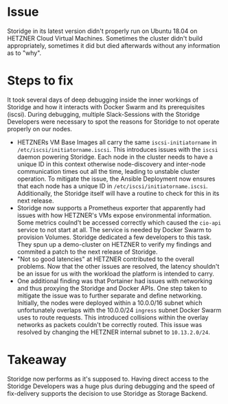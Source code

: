 # Issue
Storidge in its latest version didn't properly run on Ubuntu 18.04 on HETZNER Cloud Virtual Machines. Sometimes the cluster didn't build appropriately, sometimes it did but died afterwards without any information as to "why".

# Steps to fix
It took several days of deep debugging inside the inner workings of Storidge and how it interacts with Docker Swarm and its prerequisites (iscsi). During debugging, multiple Slack-Sessions with the Storidge Developers were necessary to spot the reasons for Storidge to not operate properly on our nodes.

- HETZNERs VM Base Images all carry the same `iscsi-initiatorname` in `/etc/iscsi/initiatorname.iscsi`. This introduces issues with the `iscsi` daemon powering Storidge. Each node in the cluster needs to have a unique ID in this context otherwise node-discovery and inter-node communication times out all the time, leading to unstable cluster operation. To mitigate the issue, the Ansible Deployment now ensures that each node has a unique ID in `/etc/iscsi/initiatorname.iscsi`. Additionally, the Storidge itself will have a routine to check for this in its next release.
- Storidge now supports a Prometheus exporter that apparently had issues with how HETZNER's VMs expose environmental information. Some metrics coulnd't be accessed correctly which caused the `cio-api` service to not start at all. The service is needed by Docker Swarm to provision Volumes. Storidge dedicated a few developers to this task. They spun up a demo-cluster on HETZNER to verify my findings and commited a patch to the next release of Storidge.
- "Not so good latencies" at HETZNER contributed to the overall problems. Now that the other issues are resolved, the latency shouldn't be an issue for us with the workload the platform is intended to carry.
- One additional finding was that Portainer had issues with networking and thus proxying the Storidge and Docker APIs. One step taken to mitigate the issue was to further separate and define networking. Initially, the nodes were deployed within a 10.0.0/16 subnet which unfortunately overlaps with the 10.0.0/24 `ingress` subnet Docker Swarm uses to route requests. This introduced collisions within the overlay networks as packets couldn't be correctly routed. This issue was resolved by changing the HETZNER internal subnet to `10.13.2.0/24`.

# Takeaway
Storidge now performs as it's supposed to. Having direct access to the Storidge Developers was a huge plus during debugging and the speed of fix-delivery supports the decision to use Storidge as Storage Backend.